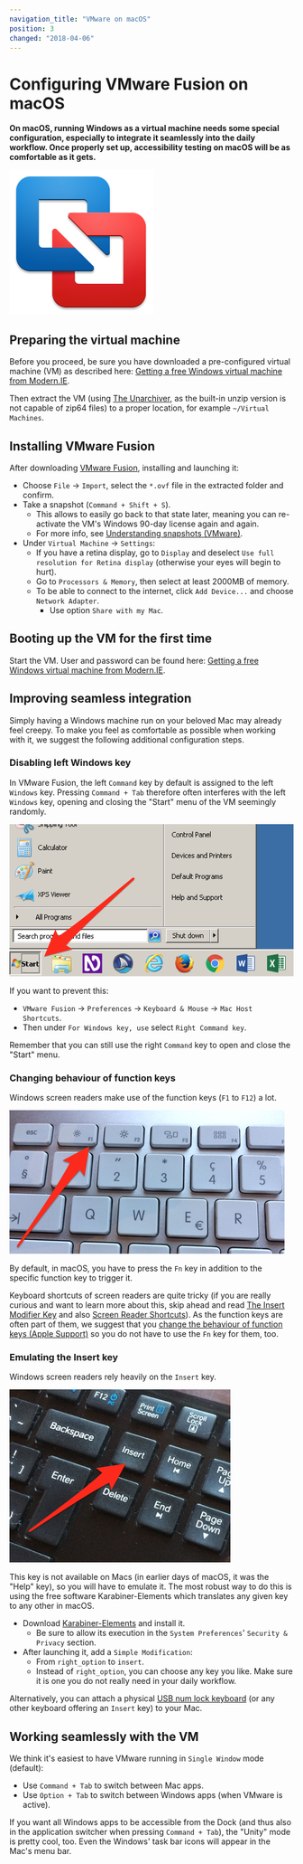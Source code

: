 ```yaml
---
navigation_title: "VMware on macOS"
position: 3
changed: "2018-04-06"
---
```


# Configuring VMware Fusion on macOS

**On macOS, running Windows as a virtual machine needs some special configuration, especially to integrate it seamlessly into the daily workflow. Once properly set up, accessibility testing on macOS will be as comfortable as it gets.**

![VMware Fusion logo](_media/vmware-fusion-logo.png)

## Preparing the virtual machine

Before you proceed, be sure you have downloaded a pre-configured virtual machine (VM) as described here: [Getting a free Windows virtual machine from Modern.IE](/setup/windows/modern-ie).

Then extract the VM (using [The Unarchiver](http://wakaba.c3.cx/s/apps/unarchiver.html), as the built-in unzip version is not capable of zip64 files) to a proper location, for example `~/Virtual Machines`.

## Installing VMware Fusion

After downloading [VMware Fusion](http://www.vmware.com/ch/products/fusion), installing and launching it:

- Choose `File` -> `Import`, select the `*.ovf` file in the extracted folder and confirm.
- Take a snapshot (`Command + Shift + S`).
    - This allows to easily go back to that state later, meaning you can re-activate the VM's Windows 90-day license again and again.
    - For more info, see [Understanding snapshots (VMware)](https://kb.vmware.com/s/article/1014509).
- Under `Virtual Machine` -> `Settings`:
    - If you have a retina display, go to `Display` and deselect `Use full resolution for Retina display` (otherwise your eyes will begin to hurt).
    - Go to `Processors & Memory`, then select at least 2000MB of memory.
    - To be able to connect to the internet, click `Add Device...` and choose `Network Adapter`.
        - Use option `Share with my Mac`.

## Booting up the VM for the first time

Start the VM. User and password can be found here: [Getting a free Windows virtual machine from Modern.IE](/setup/windows/modern-ie).

## Improving seamless integration

Simply having a Windows machine run on your beloved Mac may already feel creepy. To make you feel as comfortable as possible when working with it, we suggest the following additional configuration steps.

### Disabling left Windows key

In VMware Fusion, the left `Command` key by default is assigned to the left `Windows` key. Pressing `Command + Tab` therefore often interferes with the left `Windows` key, opening and closing the "Start" menu of the VM seemingly randomly.

![Opened Windows 7 start menu](_media/opened-windows-7-start-menu.png)

If you want to prevent this:

- `VMware Fusion` -> `Preferences` -> `Keyboard & Mouse` -> `Mac Host Shortcuts`.
- Then under `For Windows key, use` select `Right Command key`.

Remember that you can still use the right `Command` key to open and close the "Start" menu.

### Changing behaviour of function keys

Windows screen readers make use of the function keys (`F1` to `F12`) a lot.

![Function keys on a keyboard](_media/function-keys-on-a-keyboard.png)

By default, in macOS, you have to press the `Fn` key in addition to the specific function key to trigger it.

Keyboard shortcuts of screen readers are quite tricky (if you are really curious and want to learn more about this, skip ahead and read [The Insert Modifier Key](/knowledge/desktop-screen-readers/insert-modifier-key) and also [Screen Reader Shortcuts](/knowledge/desktop-screen-readers/screenreader-shortcuts)). As the function keys are often part of them, we suggest that you [change the behaviour of function keys (Apple Support)](https://support.apple.com/en-us/HT204436) so you do not have to use the `Fn` key for them, too.

### Emulating the Insert key

Windows screen readers rely heavily on the `Insert` key.

![Insert key on a keyboard](_media/insert-key-on-a-keyboard.png)

This key is not available on Macs (in earlier days of macOS, it was the "Help" key), so you will have to emulate it. The most robust way to do this is using the free software Karabiner-Elements which translates any given key to any other in macOS.

- Download [Karabiner-Elements](https://pqrs.org/osx/karabiner/) and install it.
    - Be sure to allow its execution in the `System Preferences`' `Security & Privacy` section.
- After launching it, add a `Simple Modification`:
    - From `right_option` to `insert`.
    - Instead of `right_option`, you can choose any key you like. Make sure it is one you do not really need in your daily workflow.

Alternatively, you can attach a physical [USB num lock keyboard](http://lmgtfy.com/?q=USB+num+lock+keyboard) (or any other keyboard offering an `Insert` key) to your Mac.

## Working seamlessly with the VM

We think it's easiest to have VMware running in `Single Window` mode (default):

- Use `Command + Tab` to switch between Mac apps.
- Use `Option + Tab` to switch between Windows apps (when VMware is active).

If you want all Windows apps to be accessible from the Dock (and thus also in the application switcher when pressing `Command + Tab`), the "Unity" mode is pretty cool, too. Even the Windows' task bar icons will appear in the Mac's menu bar.
